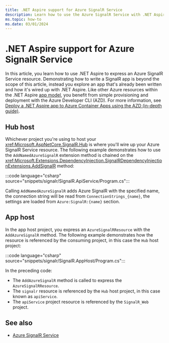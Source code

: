 ```yaml
---
title: .NET Aspire support for Azure SignalR Service
description: Learn how to use the Azure SignalR Service with .NET Aspire.
ms.topic: how-to
ms.date: 03/01/2024
---
```


# .NET Aspire support for Azure SignalR Service

In this article, you learn how to use .NET Aspire to express an Azure SignalR Service resource. Demonstrating how to write a SignalR app is beyond the scope of this article, instead you explore an app that's already been written and how it's wired up with .NET Aspire. Like other Azure resources within the .NET Aspire [app model](../fundamentals/app-host-overview.md#define-the-app-model), you benefit from simple provisioning and deployment with the Azure Developer CLI (AZD). For more information, see [Deploy a .NET Aspire app to Azure Container Apps using the AZD (in-depth guide)](../deployment/azure/aca-deployment-azd-in-depth.md).

## Hub host

Whichever project you're using to host your <xref:Microsoft.AspNetCore.SignalR.Hub> is where you'll wire up your Azure SignalR Service resource. The following example demonstrates how to use the `AddNamedAzureSignalR` extension method is chained on the <xref:Microsoft.Extensions.DependencyInjection.SignalRDependencyInjectionExtensions.AddSignalR> method:

:::code language="csharp" source="snippets/signalr/SignalR.ApiService/Program.cs":::

Calling `AddNamedAzureSignalR` adds Azure SignalR with the specified name, the connection string will be read from `ConnectionStrings_{name}`, the settings are loaded from `Azure:SignalR:{name}` section.

## App host

In the app host project, you express an `AzureSignalRResource` with the `AddAzureSignalR` method. The following example demonstrates how the resource is referenced by the consuming project, in this case the `Hub` host project:

:::code language="csharp" source="snippets/signalr/SignalR.AppHost/Program.cs":::

In the preceding code:

- The `AddAzureSignalR` method is called to express the `AzureSignalRResource`.
- The `signalr` resource is referenced by the `Hub` host project, in this case known as `apiService`.
- The `apiService` project resource is referenced by the `SignalR_Web` project.

## See also

- [Azure SignalR Service](/azure/azure-signalr/signalr-overview)
